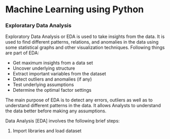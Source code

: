 # Machine Learning using Python
### Exploratary Data Analysis
Exploratory Data Analysis or EDA is used to take insights from the data. It is used to find different patterns, relations, and anomalies in the data using some statistical graphs and other visualization techniques. Following things are part of EDA:
-	Get maximum insights from a data set
-	Uncover underlying structure
-	Extract important variables from the dataset
-	Detect outliers and anomalies (if any)
-	Test underlying assumptions
-	Determine the optimal factor settings

The main purpose of EDA is to detect any errors, outliers as well as to understand different patterns in the data. It allows Analysts to understand the data better before making any assumptions.

Data Analysis [EDA] involves the following brief steps:
1.	Import libraries and load dataset
